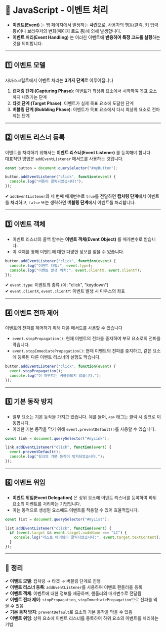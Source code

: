 # 🎯 JavaScript - 이벤트 처리

- **이벤트(Event)** 는 웹 페이지에서 발생하는 **사건**으로, 사용자의 행동(클릭, 키 입력 등)이나 브라우저의 변화(페이지 로드 등)에 의해 발생합니다.
- **이벤트 처리(Event Handling)** 는 이러한 이벤트에 **반응하여 특정 코드를 실행**하는 것을 의미합니다.

---

## 1️⃣ 이벤트 모델

자바스크립트에서 이벤트 처리는 **3가지 단계**로 이루어집니다

1. **캡처링 단계 (Capturing Phase)**: 이벤트가 최상위 요소에서 시작하여 목표 요소까지 내려가는 단계
2. **타겟 단계 (Target Phase)**: 이벤트가 실제 목표 요소에 도달한 단계
3. **버블링 단계 (Bubbling Phase)**: 이벤트가 목표 요소에서 다시 최상위 요소로 전파되는 단계

---

## 2️⃣ 이벤트 리스너 등록

이벤트를 처리하기 위해서는 **이벤트 리스너(Event Listener)** 를 등록해야 합니다.  
대표적인 방법은 `addEventListener` 메서드를 사용하는 것입니다.

```js
const button = document.querySelector("#myButton");

button.addEventListener("click", function(event) {
  console.log("버튼이 클릭되었습니다!");
});
```

✔ `addEventListener`의 세 번째 매개변수로 `true`를 전달하면 **캡처링 단계**에서 이벤트를 처리하고, `false` 또는 생략하면 **버블링 단계**에서 이벤트를 처리합니다.  

---

## 3️⃣ 이벤트 객체

- 이벤트 리스너의 콜백 함수는 **이벤트 객체(Event Object)** 를 매개변수로 받습니다.  
- 이 객체를 통해 이벤트에 대한 다양한 정보를 얻을 수 있습니다.

```js
button.addEventListener("click", function(event) {
  console.log("이벤트 타입:", event.type);
  console.log("이벤트 발생 위치:", event.clientX, event.clientY);
});
```

✔  `event.type`: 이벤트의 종류 (예: "click", "keydown")  
✔  `event.clientX`, `event.clientY`: 이벤트 발생 시 마우스의 좌표  

---

## 4️⃣ 이벤트 전파 제어

이벤트의 전파를 제어하기 위해 다음 메서드를 사용할 수 있습니다

- `event.stopPropagation()`: 현재 이벤트의 전파를 중지하여 부모 요소로의 전파를 막습니다.
- `event.stopImmediatePropagation()`: 현재 이벤트의 전파를 중지하고, 같은 요소에 등록된 다른 이벤트 리스너의 실행도 막습니다.

```js
button.addEventListener("click", function(event) {
  event.stopPropagation();
  console.log("이 이벤트는 버블링되지 않습니다.");
});
```

---

## 5️⃣ 기본 동작 방지

- 일부 요소는 기본 동작을 가지고 있습니다. 예를 들어, `<a>` 태그는 클릭 시 링크로 이동합니다.  
- 이러한 기본 동작을 막기 위해 `event.preventDefault()`를 사용할 수 있습니다.

```js
const link = document.querySelector("#myLink");

link.addEventListener("click", function(event) {
  event.preventDefault();
  console.log("링크의 기본 동작이 방지되었습니다.");
});
```

---

## 6️⃣ 이벤트 위임

- **이벤트 위임(Event Delegation)** 은 상위 요소에 이벤트 리스너를 등록하여 하위 요소의 이벤트를 처리하는 기법입니다.  
- 이는 동적으로 생성된 요소에도 이벤트를 적용할 수 있어 효율적입니다.

```js
const list = document.querySelector("#myList");

list.addEventListener("click", function(event) {
  if (event.target && event.target.nodeName === "LI") {
    console.log("리스트 아이템이 클릭되었습니다:", event.target.textContent);
  }
});
```

---

## 🎯 정리

✔ **이벤트 모델**: 캡처링 → 타겟 → 버블링 단계로 진행  
✔ **이벤트 리스너 등록**: `addEventListener`를 사용하여 이벤트 핸들러를 등록  
✔ **이벤트 객체**: 이벤트에 대한 정보를 제공하며, 핸들러의 매개변수로 전달됨  
✔ **이벤트 전파 제어**: `stopPropagation`, `stopImmediatePropagation`으로 전파를 막을 수 있음  
✔ **기본 동작 방지**: `preventDefault`로 요소의 기본 동작을 막을 수 있음  
✔ **이벤트 위임**: 상위 요소에 이벤트 리스너를 등록하여 하위 요소의 이벤트를 처리하는 기법  
